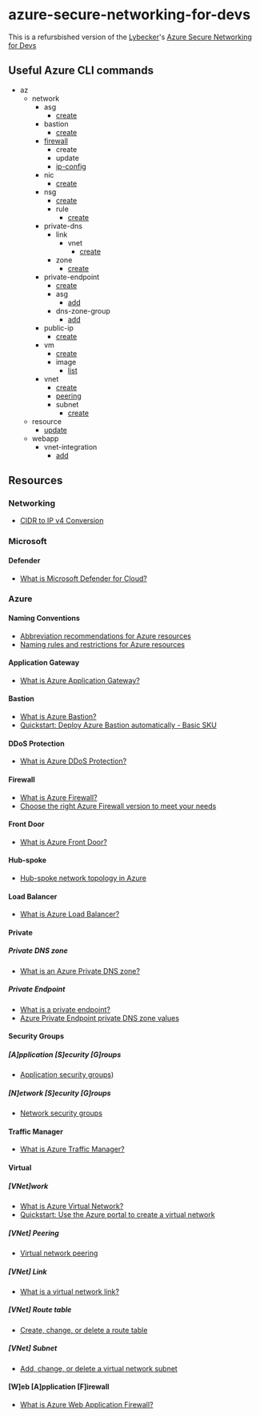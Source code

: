 # azure-secure-networking-for-devs

This is a refursbished version of the [Lybecker](https://github.com/Lybecker)'s [Azure Secure Networking for Devs](https://github.com/Lybecker/azure-secure-networking-for-devs)

## Useful Azure CLI commands

- az
  - network
    - asg
      - [create](https://learn.microsoft.com/en-us/cli/azure/network/asg?view=azure-cli-latest#az-network-asg-create)
    - bastion
      - [create](https://learn.microsoft.com/en-us/cli/azure/network/bastion?view=azure-cli-latest#az-network-bastion-create)
    - [firewall](<https://learn.microsoft.com/en-us/cli/azure/network/firewall?view=azure-cli-latest#az-network-firewall-create(azure-firewall)>)
      - create
      - update
      - [ip-config](<https://learn.microsoft.com/en-us/cli/azure/network/firewall/ip-config?view=azure-cli-latest#az-network-firewall-ip-config-create(azure-firewall)>)
    - nic
      - [create](https://learn.microsoft.com/en-us/cli/azure/network/nic?view=azure-cli-latest#az-network-nic-create)
    - nsg
      - [create](https://learn.microsoft.com/en-us/cli/azure/network/nsg?view=azure-cli-latest#az-network-nsg-create)
      - rule
        - [create](https://learn.microsoft.com/en-us/cli/azure/network/nsg/rule?view=azure-cli-latest#az-network-nsg-rule-create)
    - private-dns
      - link
        - vnet
          - [create](https://learn.microsoft.com/en-us/cli/azure/network/private-dns/link/vnet?view=azure-cli-latest#az-network-private-dns-link-vnet-create)
      - zone
        - [create](https://learn.microsoft.com/en-us/cli/azure/network/private-dns/zone?view=azure-cli-latest#az-network-private-dns-zone-create)
    - private-endpoint
      - [create](https://learn.microsoft.com/en-us/cli/azure/network/private-endpoint?view=azure-cli-latest#az-network-private-endpoint-create)
      - asg
        - [add](https://learn.microsoft.com/en-us/cli/azure/network/private-endpoint/asg?view=azure-cli-latest#az-network-private-endpoint-asg-add)
      - dns-zone-group
        - [add](https://learn.microsoft.com/en-us/cli/azure/network/private-endpoint/dns-zone-group?view=azure-cli-latest#az-network-private-endpoint-dns-zone-group-add)
    - public-ip
      - [create](https://learn.microsoft.com/en-us/cli/azure/network/public-ip?view=azure-cli-latest#az-network-public-ip-create)
    - vm
      - [create](https://learn.microsoft.com/en-us/cli/azure/vm?view=azure-cli-latest#az-vm-create)
      - image
        - [list](https://learn.microsoft.com/en-us/cli/azure/vm/image?view=azure-cli-latest#az-vm-image-list)
    - vnet
      - [create](https://learn.microsoft.com/en-us/cli/azure/network/vnet?view=azure-cli-latest#az-network-vnet-create)
      - [peering](<https://learn.microsoft.com/en-us/cli/azure/network/vnet/peering?view=azure-cli-latest#az-network-vnet-peering-create()>)
      - subnet
        - [create](https://learn.microsoft.com/en-us/cli/azure/network/vnet/subnet?view=azure-cli-latest#az-network-vnet-subnet-create)
  - resource
    - [update](https://learn.microsoft.com/en-us/cli/azure/resource?view=azure-cli-latest#az-resource-update)
  - webapp
    - vnet-integration
      - [add](https://learn.microsoft.com/en-us/cli/azure/webapp/vnet-integration?view=azure-cli-latest#az-webapp-vnet-integration-add)

## Resources

### Networking

- [CIDR to IP v4 Conversion](https://www.ipaddressguide.com/cidr)

### Microsoft

#### Defender

- [What is Microsoft Defender for Cloud?](https://learn.microsoft.com/en-us/azure/defender-for-cloud/defender-for-cloud-introduction)

### Azure

#### Naming Conventions

- [Abbreviation recommendations for Azure resources](https://learn.microsoft.com/en-us/azure/cloud-adoption-framework/ready/azure-best-practices/resource-abbreviations)
- [Naming rules and restrictions for Azure resources](https://learn.microsoft.com/en-us/azure/azure-resource-manager/management/resource-name-rules)

#### Application Gateway

- [What is Azure Application Gateway?](https://learn.microsoft.com/en-us/azure/application-gateway/overview)

#### Bastion

- [What is Azure Bastion?](https://learn.microsoft.com/en-us/azure/bastion/bastion-overview)
- [Quickstart: Deploy Azure Bastion automatically - Basic SKU](https://learn.microsoft.com/en-us/azure/bastion/quickstart-host-portal)

#### DDoS Protection

- [What is Azure DDoS Protection?](https://learn.microsoft.com/en-us/azure/ddos-protection/ddos-protection-overview)

#### Firewall

- [What is Azure Firewall?](https://learn.microsoft.com/en-us/azure/firewall/overview)
- [Choose the right Azure Firewall version to meet your needs](https://learn.microsoft.com/en-us/azure/firewall/choose-firewall-sku)

#### Front Door

- [What is Azure Front Door?](https://learn.microsoft.com/en-us/azure/frontdoor/front-door-overview)

#### Hub-spoke

- [Hub-spoke network topology in Azure](https://learn.microsoft.com/en-us/azure/architecture/networking/architecture/hub-spoke?tabs=cli)

#### Load Balancer

- [What is Azure Load Balancer?](https://learn.microsoft.com/en-us/azure/load-balancer/load-balancer-overview)

#### Private

##### Private DNS zone

- [What is an Azure Private DNS zone?](https://learn.microsoft.com/en-us/azure/dns/private-dns-privatednszone)

##### Private Endpoint

- [What is a private endpoint?](https://learn.microsoft.com/en-us/azure/private-link/private-endpoint-overview)
- [Azure Private Endpoint private DNS zone values](https://learn.microsoft.com/en-us/azure/private-link/private-endpoint-dns#private-dns-zone-group)

#### Security Groups

##### [A]pplication [S]ecurity [G]roups

- [Application security groups](https://learn.microsoft.com/en-us/azure/virtual-network/application-security-groups))

##### [N]etwork [S]ecurity [G]roups

- [Network security groups](https://learn.microsoft.com/en-us/azure/virtual-network/network-security-groups-overview)

#### Traffic Manager

- [What is Azure Traffic Manager?](https://learn.microsoft.com/en-us/azure/traffic-manager/traffic-manager-overview)

#### Virtual

##### [VNet]work

- [What is Azure Virtual Network?](https://learn.microsoft.com/en-us/azure/virtual-network/virtual-networks-overview)
- [Quickstart: Use the Azure portal to create a virtual network](https://learn.microsoft.com/en-us/azure/virtual-network/quick-create-portal)

##### [VNet] Peering

- [Virtual network peering](https://learn.microsoft.com/en-us/azure/virtual-network/virtual-network-peering-overview)

##### [VNet] Link

- [What is a virtual network link?](https://learn.microsoft.com/en-us/azure/dns/private-dns-virtual-network-links)

##### [VNet] Route table

- [Create, change, or delete a route table](https://learn.microsoft.com/en-us/azure/virtual-network/manage-route-table)

##### [VNet] Subnet

- [Add, change, or delete a virtual network subnet](https://learn.microsoft.com/en-us/azure/virtual-network/virtual-network-manage-subnet?tabs=azure-portal)

#### [W]eb [A]pplication [F]irewall

- [What is Azure Web Application Firewall?](https://learn.microsoft.com/en-us/azure/web-application-firewall/overview)
